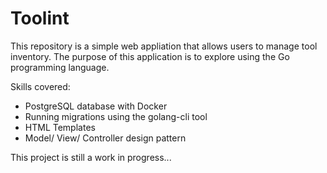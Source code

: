 # Toolint

This repository is a simple web appliation that allows users to manage tool inventory. The purpose of this application is to explore using the Go programming language.

Skills covered:

- PostgreSQL database with Docker
- Running migrations using the golang-cli tool
- HTML Templates
- Model/ View/ Controller design pattern

This project is still a work in progress...